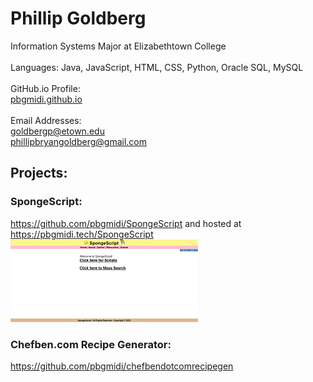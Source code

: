 # Phillip Goldberg
Information Systems Major at Elizabethtown College<br><br>Languages: Java, JavaScript, HTML, CSS, Python, Oracle SQL, MySQL<br><br>
GitHub.io Profile:<br>
<a href="https://pbgmidi.github.io">pbgmidi.github.io<br></a><br>
Email Addresses:<br>
goldbergp@etown.edu<br>
phillipbryangoldberg@gmail.com

## Projects:
### SpongeScript:
https://github.com/pbgmidi/SpongeScript and hosted at https://pbgmidi.tech/SpongeScript<br>
<a href="https://pbgmidi.tech/SpongeScript"><img src="https://github.com/pbgmidi/SpongeScript/blob/main/imgs/spongescript-thumb.png"/></a>
<br>
### Chefben.com Recipe Generator:
https://github.com/pbgmidi/chefbendotcomrecipegen
